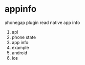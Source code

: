 appinfo
=======

phonegap plugin read native app info

1. api
  1. phone state
  2. app info
2. example
  1. android
  2. ios
